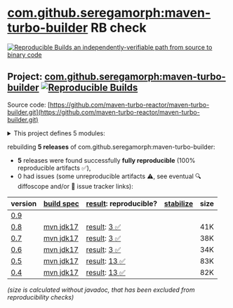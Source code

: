 [com.github.seregamorph:maven-turbo-builder](https://central.sonatype.com/artifact/com.github.seregamorph/maven-turbo-builder/versions) RB check
=======

[![Reproducible Builds](https://reproducible-builds.org/images/logos/rb.svg) an independently-verifiable path from source to binary code](https://reproducible-builds.org/)

## Project: [com.github.seregamorph:maven-turbo-builder](https://central.sonatype.com/artifact/com.github.seregamorph/maven-turbo-builder/versions) [![Reproducible Builds](https://img.shields.io/endpoint?url=https://raw.githubusercontent.com/jvm-repo-rebuild/reproducible-central/master/content/com/github/seregamorph/maven-turbo-builder/badge.json)](https://github.com/jvm-repo-rebuild/reproducible-central/blob/master/content/com/github/seregamorph/maven-turbo-builder/README.md)

Source code: [https://github.com/maven-turbo-reactor/maven-turbo-builder.git](https://github.com/maven-turbo-reactor/maven-turbo-builder.git)

<details><summary>This project defines 5 modules:</summary>

* [com.github.seregamorph:maven-local-workspace-reader](https://central.sonatype.com/artifact/com.github.seregamorph/maven-local-workspace-reader/overview)
* [com.github.seregamorph:maven-simple-parallel-builder](https://central.sonatype.com/artifact/com.github.seregamorph/maven-simple-parallel-builder/overview)
* [com.github.seregamorph:maven-test-module-skip-extension](https://central.sonatype.com/artifact/com.github.seregamorph/maven-test-module-skip-extension/overview)
* [com.github.seregamorph:maven-turbo-builder](https://central.sonatype.com/artifact/com.github.seregamorph/maven-turbo-builder/overview)
* [com.github.seregamorph:maven-turbo-reactor](https://central.sonatype.com/artifact/com.github.seregamorph/maven-turbo-reactor/overview)
</details>

rebuilding **5 releases** of com.github.seregamorph:maven-turbo-builder:
- **5** releases were found successfully **fully reproducible** (100% reproducible artifacts :white_check_mark:),
- 0 had issues (some unreproducible artifacts :warning:, see eventual :mag: diffoscope and/or :memo: issue tracker links):

| version | [build spec](/BUILDSPEC.md) | [result](https://reproducible-builds.org/docs/jvm/): reproducible? | [stabilize](https://github.com/google/oss-rebuild/blob/main/cmd/stabilize/README.md) | size |
| -- | --------- | ------ | ------ | -- |
| [0.9](https://central.sonatype.com/artifact/com.github.seregamorph/maven-turbo-builder/0.9/pom) | | | |
| [0.8](https://central.sonatype.com/artifact/com.github.seregamorph/maven-turbo-builder/0.8/pom) | [mvn jdk17](maven-turbo-builder-0.8.buildspec) | [result](maven-turbo-builder-0.8.buildinfo): [3 :white_check_mark: ](maven-turbo-builder-0.8.buildcompare) | | 41K |
| [0.7](https://central.sonatype.com/artifact/com.github.seregamorph/maven-turbo-builder/0.7/pom) | [mvn jdk17](maven-turbo-builder-0.7.buildspec) | [result](maven-turbo-builder-0.7.buildinfo): [3 :white_check_mark: ](maven-turbo-builder-0.7.buildcompare) | | 38K |
| [0.6](https://central.sonatype.com/artifact/com.github.seregamorph/maven-turbo-builder/0.6/pom) | [mvn jdk17](maven-turbo-builder-0.6.buildspec) | [result](maven-turbo-builder-0.6.buildinfo): [3 :white_check_mark: ](maven-turbo-builder-0.6.buildcompare) | | 34K |
| [0.5](https://central.sonatype.com/artifact/com.github.seregamorph/maven-turbo-builder/0.5/pom) | [mvn jdk17](maven-turbo-builder-0.5.buildspec) | [result](maven-turbo-reactor-0.5.buildinfo): [13 :white_check_mark: ](maven-turbo-reactor-0.5.buildcompare) | | 83K |
| [0.4](https://central.sonatype.com/artifact/com.github.seregamorph/maven-turbo-builder/0.4/pom) | [mvn jdk17](maven-turbo-builder-0.4.buildspec) | [result](maven-turbo-reactor-0.4.buildinfo): [13 :white_check_mark: ](maven-turbo-reactor-0.4.buildcompare) | | 82K |

<i>(size is calculated without javadoc, that has been excluded from reproducibility checks)</i>
